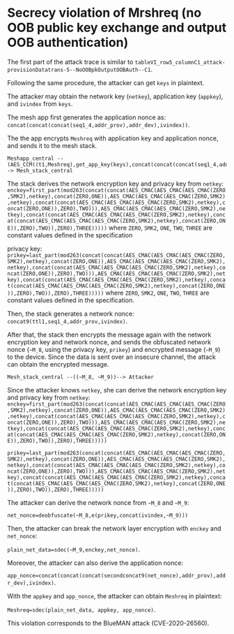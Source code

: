 # Secrecy violation of Mrshreq (no OOB public key exchange and output OOB authentication)

The first part of the attack trace is similar to `tableVI_row5_columnC1_attack-provisionDatatrans-5--NoOOBpkOutputOOBAuth--C1`.

Following the same procedure, the attacker can get `keys` in plaintext.

The attacker may obtain the network key (`netkey`), application key (`appkey`), and `ivindex` from `keys`.

The mesh app first generates the application nonce as: `concat(concat(concat(seq1_4,addr_prov),addr_dev),ivindex))`.

The the app encrypts `Meshreq` with application key and application nonce, and sends it to the mesh stack.
```
Meshapp_central --(AES_CCM((t1,Meshreq),get_app_key(keys),concat(concat(concat(seq1_4,addr_prov),addr_dev),ivindex)))--> Mesh_stack_central
```

The stack derives the network encryption key and privacy key from `netkey`:
`enckey=first_part(mod263(concat(concat(AES_CMAC(AES_CMAC(AES_CMAC(ZERO,SMK2),netkey),concat(ZERO,ONE)),AES_CMAC(AES_CMAC(AES_CMAC(ZERO,SMK2),netkey),concat(concat(AES_CMAC(AES_CMAC(AES_CMAC(ZERO,SMK2),netkey),concat(ZERO,ONE)),ZERO),TWO))),AES_CMAC(AES_CMAC(AES_CMAC(ZERO,SMK2),netkey),concat(concat(AES_CMAC(AES_CMAC(AES_CMAC(ZERO,SMK2),netkey),concat(concat(AES_CMAC(AES_CMAC(AES_CMAC(ZERO,SMK2),netkey),concat(ZERO,ONE)),ZERO),TWO)),ZERO),THREE)))))` where `ZERO`, `SMK2`, `ONE`, `TWO`, `THREE` are constant values defined in the specification

privacy key:
`prikey=last_part(mod263(concat(concat(AES_CMAC(AES_CMAC(AES_CMAC(ZERO,SMK2),netkey),concat(ZERO,ONE)),AES_CMAC(AES_CMAC(AES_CMAC(ZERO,SMK2),netkey),concat(concat(AES_CMAC(AES_CMAC(AES_CMAC(ZERO,SMK2),netkey),concat(ZERO,ONE)),ZERO),TWO))),AES_CMAC(AES_CMAC(AES_CMAC(ZERO,SMK2),netkey),concat(concat(AES_CMAC(AES_CMAC(AES_CMAC(ZERO,SMK2),netkey),concat(concat(AES_CMAC(AES_CMAC(AES_CMAC(ZERO,SMK2),netkey),concat(ZERO,ONE)),ZERO),TWO)),ZERO),THREE)))))` where `ZERO`, `SMK2`, `ONE`, `TWO`, `THREE` are constant values defined in the specification.

Then, the stack generates a network nonce: `concat9(ttl1,seq1_4,addr_prov,ivindex)`.

After that, the stack then encrypts the message again with the network encryption key and network nonce, and sends the obfuscated network nonce (`~M_8`, using the privacy key, `prikey`) and encrypted message (`~M_9`) to the device.
Since the data is sent over an insecure channel, the attack can obtain the encrypted message.
```
Mesh_stack_central --((~M_8, ~M_9))--> Attacker
```

Since the attacker knows `netkey`, she can derive the network encryption key and privacy key from `netkey`:
`enckey=first_part(mod263(concat(concat(AES_CMAC(AES_CMAC(AES_CMAC(ZERO,SMK2),netkey),concat(ZERO,ONE)),AES_CMAC(AES_CMAC(AES_CMAC(ZERO,SMK2),netkey),concat(concat(AES_CMAC(AES_CMAC(AES_CMAC(ZERO,SMK2),netkey),concat(ZERO,ONE)),ZERO),TWO))),AES_CMAC(AES_CMAC(AES_CMAC(ZERO,SMK2),netkey),concat(concat(AES_CMAC(AES_CMAC(AES_CMAC(ZERO,SMK2),netkey),concat(concat(AES_CMAC(AES_CMAC(AES_CMAC(ZERO,SMK2),netkey),concat(ZERO,ONE)),ZERO),TWO)),ZERO),THREE)))))`

`prikey=last_part(mod263(concat(concat(AES_CMAC(AES_CMAC(AES_CMAC(ZERO,SMK2),netkey),concat(ZERO,ONE)),AES_CMAC(AES_CMAC(AES_CMAC(ZERO,SMK2),netkey),concat(concat(AES_CMAC(AES_CMAC(AES_CMAC(ZERO,SMK2),netkey),concat(ZERO,ONE)),ZERO),TWO))),AES_CMAC(AES_CMAC(AES_CMAC(ZERO,SMK2),netkey),concat(concat(AES_CMAC(AES_CMAC(AES_CMAC(ZERO,SMK2),netkey),concat(concat(AES_CMAC(AES_CMAC(AES_CMAC(ZERO,SMK2),netkey),concat(ZERO,ONE)),ZERO),TWO)),ZERO),THREE)))))`

The attacker can derive the network nonce from `~M_8` and `~M_9`:

`net_nonce=deobfuscate(~M_8,e(prikey,concat(ivindex,~M_9)))`

Then, the attacker can break the network layer encryption with `enckey` and `net_nonce`:

`plain_net_data=sdec(~M_9,enckey,net_nonce)`.

Moreover, the attacker can also derive the application nonce:

`app_nonce=concat(concat(concat(secondconcat9(net_nonce),addr_prov),addr_dev),ivindex)`.

With the `appkey` and `app_nonce`, the attacker can obtain `Meshreq` in plaintext:

`Meshreq=sdec(plain_net_data, appkey, app_nonce)`.

This violation corresponds to the BlueMAN attack (CVE-2020-26560).